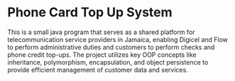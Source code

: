# Phone Card Top Up System
This is a small java program that serves as a shared platform for telecommunication service providers in Jamaica, enabling Digicel and Flow to perform administrative duties and customers to perform checks and phone credit top-ups. The project utilizes key OOP concepts like inheritance, polymorphism, encapsulation, and object persistence to provide efficient management of customer data and services.

